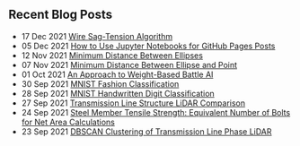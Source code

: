 ## Recent Blog Posts

* 17 Dec 2021 [Wire Sag-Tension Algorithm](https://mpewsey.github.io/2021/12/17/sag-tension-algorithm.html)
* 05 Dec 2021 [How to Use Jupyter Notebooks for GitHub Pages Posts](https://mpewsey.github.io/2021/12/05/converting-jupyter-notebooks-to-github-pages-posts.html)
* 12 Nov 2021 [Minimum Distance Between Ellipses](https://mpewsey.github.io/2021/11/12/minimum-distance-between-ellipses.html)
* 07 Nov 2021 [Minimum Distance Between Ellipse and Point](https://mpewsey.github.io/2021/11/07/minimum-distance-between-ellipse-and-point.html)
* 01 Oct 2021 [An Approach to Weight-Based Battle AI](https://mpewsey.github.io/2021/10/01/weight-based-battle-ai.html)
* 30 Sep 2021 [MNIST Fashion Classification](https://mpewsey.github.io/2021/09/30/mnist-fashion-classification.html)
* 28 Sep 2021 [MNIST Handwritten Digit Classification](https://mpewsey.github.io/2021/09/28/mnist-handwritten-digit-classification.html)
* 27 Sep 2021 [Transmission Line Structure LiDAR Comparison](https://mpewsey.github.io/2021/09/27/transmission-line-structure-lidar-comparison.html)
* 24 Sep 2021 [Steel Member Tensile Strength: Equivalent Number of Bolts for Net Area Calculations](https://mpewsey.github.io/2021/09/24/steel-member-tensile-strength-equivalent-number-of-bolts.html)
* 23 Sep 2021 [DBSCAN Clustering of Transmission Line Phase LiDAR](https://mpewsey.github.io/2021/09/23/dbscan-clustering-of-transmission-line-phase-lidar.html)